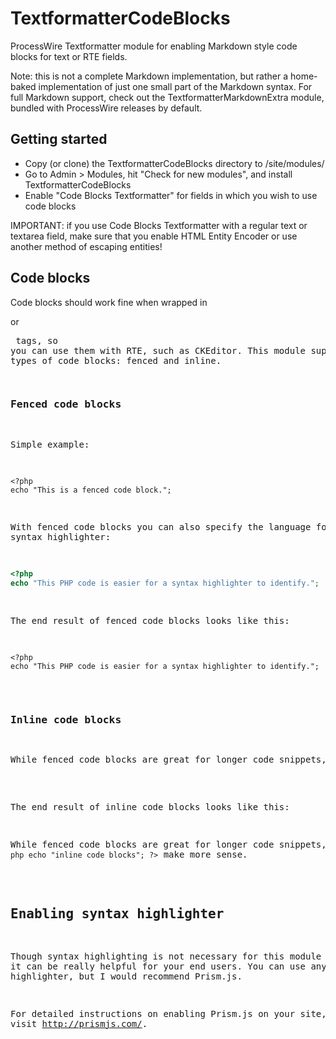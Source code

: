 # TextformatterCodeBlocks

ProcessWire Textformatter module for enabling Markdown style code blocks for text or RTE fields.

Note: this is not a complete Markdown implementation, but rather a home-baked implementation of just one small part of the Markdown syntax. For full Markdown support, check out the TextformatterMarkdownExtra module, bundled with ProcessWire releases by default.

## Getting started

- Copy (or clone) the TextformatterCodeBlocks directory to /site/modules/
- Go to Admin > Modules, hit "Check for new modules", and install TextformatterCodeBlocks
- Enable "Code Blocks Textformatter" for fields in which you wish to use code blocks

IMPORTANT: if you use Code Blocks Textformatter with a regular text or textarea field, make sure that you enable HTML Entity Encoder or use another method of escaping entities!

## Code blocks

Code blocks should work fine when wrapped in <p> or <pre> tags, so you can use them with RTE, such as CKEditor. This module supports two types of code blocks: fenced and inline.

### Fenced code blocks

Simple example:

```
<?php
echo "This is a fenced code block.";
```

With fenced code blocks you can also specify the language for a syntax highlighter:

```php
<?php
echo "This PHP code is easier for a syntax highlighter to identify.";
```

The end result of fenced code blocks looks like this:

<pre class="code-block"><code class="language-php">&lt;?php
echo "This PHP code is easier for a syntax highlighter to identify.";</code></pre>

### Inline code blocks

<p>While fenced code blocks are great for longer code snippets, sometimes `<?php echo "inline code blocks"; ?>` make more sense.</p>

The end result of inline code blocks looks like this:

<p>While fenced code blocks are great for longer code snippets, sometimes <code class="code-block">&lt;?php echo "inline code blocks"; ?&gt;</code> make more sense.</p>

## Enabling syntax highlighter

Though syntax highlighting is not necessary for this module to work, it can be really helpful for your end users. You can use any syntax highlighter, but I would recommend Prism.js.

For detailed instructions on enabling Prism.js on your site, please visit http://prismjs.com/.